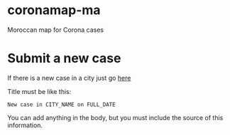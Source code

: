 # coronamap-ma
Moroccan map for Corona cases

# Submit a new case

If there is a new case in a city just go [here](https://github.com/mehdibo/coronamap-ma/issues/new?assignees=&labels=new-case&template=new-corona-case-report.md&title=New+case+in+CITY_NAME+on+FULL_DATE)

Title must be like this:

```
New case in CITY_NAME on FULL_DATE
```

You can add anything in the body, but you must include the source of this information.
